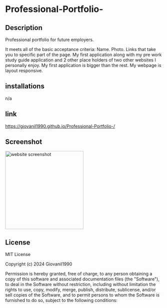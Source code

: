 # Professional-Portfolio-

## Description
Professional portfolio for future employers. 

It meets all of the basic acceptance criteria:
Name.
Photo.
Links that take you to specific part of the page.
My first application along with my pre work study guide application and 2 other place holders of two other websites I personally enjoy.
My first application is bigger than the rest.
My webpage is layout responsive.

## installations
n/a

## link
https://giovanil1990.github.io/Professional-Portfolio-/

## Screenshot
<img src ="https://giovanil1990.github.io/Professional-Portfolio-/" alt="website screenshot" width="250" height="250">

## License 
MIT License

Copyright (c) 2024 Giovanil1990

Permission is hereby granted, free of charge, to any person obtaining a copy of this software and associated documentation files (the "Software"), to deal in the Software without restriction, including without limitation the rights to use, copy, modify, merge, publish, distribute, sublicense, and/or sell copies of the Software, and to permit persons to whom the Software is furnished to do so, subject to the following conditions:




